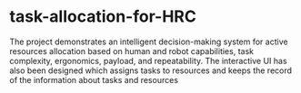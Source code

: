 # task-allocation-for-HRC
The project demonstrates an intelligent decision-making system for active resources allocation based on human and robot capabilities, task complexity, ergonomics, payload, and repeatability. The interactive UI has also been designed which assigns tasks to resources and keeps the record of the information about tasks and resources
